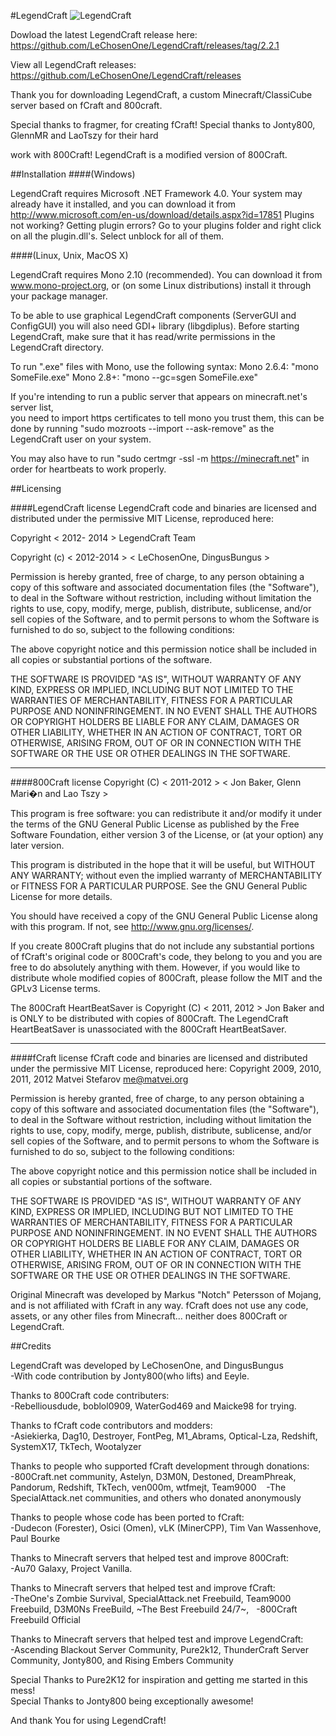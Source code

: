 ﻿
#LegendCraft
![LegendCraft](http://i.imgur.com/YNPR6p0.png "Ya it's a logo deal with it")<br />

Dowload the latest LegendCraft release here: 
https://github.com/LeChosenOne/LegendCraft/releases/tag/2.2.1

View all LegendCraft releases:
https://github.com/LeChosenOne/LegendCraft/releases

Thank you for downloading LegendCraft, a custom Minecraft/ClassiCube server based on fCraft and 800craft.

Special thanks to fragmer, for creating fCraft! Special thanks to Jonty800, GlennMR and LaoTszy for their hard 

work with
800Craft! LegendCraft is a modified version of 800Craft. 


##Installation 
####(Windows) 

LegendCraft requires Microsoft .NET Framework 4.0. Your system may already have it
installed, and you can download it from  http://www.microsoft.com/en-us/download/details.aspx?id=17851
Plugins not working? Getting plugin errors?
Go to your plugins folder and right click on all the plugin.dll's. Select unblock for all of them.

####(Linux, Unix, MacOS X)

LegendCraft requires Mono 2.10 (recommended). You can
download it from www.mono-project.org, or (on some Linux distributions) install
it through your package manager.

To be able to use graphical LegendCraft components (ServerGUI and ConfigGUI) you
will also need GDI+ library (libgdiplus). Before starting LegendCraft, make sure
that it has read/write permissions in the LegendCraft directory.

To run ".exe" files with Mono, use the following syntax:
Mono 2.6.4: "mono SomeFile.exe"
Mono 2.8+:  "mono --gc=sgen SomeFile.exe"

If you're intending to run a public server that appears on minecraft.net's server list, 	
you need to import https certificates to tell mono you trust them, this can be done by 
running "sudo mozroots --import --ask-remove" as the LegendCraft user on your system.

You may also have to run "sudo certmgr -ssl -m https://minecraft.net" in order for heartbeats to work 
properly.

##Licensing 

####LegendCraft license
LegendCraft code and binaries are licensed and distributed under the permissive MIT License, reproduced here: <br />

Copyright < 2012- 2014 > LegendCraft Team

Copyright (c) < 2012-2014 > < LeChosenOne, DingusBungus >

Permission is hereby granted, free of charge, to any person obtaining a copy
of this software and associated documentation files (the "Software"), to deal
in the Software without restriction, including without limitation the rights
to use, copy, modify, merge, publish, distribute, sublicense, and/or sell
copies of the Software, and to permit persons to whom the Software is
furnished to do so, subject to the following conditions:

The above copyright notice and this permission notice shall be included in
all copies or substantial portions of the software.

THE SOFTWARE IS PROVIDED "AS IS", WITHOUT WARRANTY OF ANY KIND, EXPRESS OR
IMPLIED, INCLUDING BUT NOT LIMITED TO THE WARRANTIES OF MERCHANTABILITY,
FITNESS FOR A PARTICULAR PURPOSE AND NONINFRINGEMENT. IN NO EVENT SHALL THE
AUTHORS OR COPYRIGHT HOLDERS BE LIABLE FOR ANY CLAIM, DAMAGES OR OTHER
LIABILITY, WHETHER IN AN ACTION OF CONTRACT, TORT OR OTHERWISE, ARISING FROM,
OUT OF OR IN CONNECTION WITH THE SOFTWARE OR THE USE OR OTHER DEALINGS IN
THE SOFTWARE.

--------------------------------------------------------------

####800Craft license
Copyright (C) < 2011-2012 > < Jon Baker, Glenn Mari�n and Lao Tszy >  

This program is free software: you can redistribute it and/or modify
it under the terms of the GNU General Public License as published by
the Free Software Foundation, either version 3 of the License, or
(at your option) any later version.

This program is distributed in the hope that it will be useful,
but WITHOUT ANY WARRANTY; without even the implied warranty of
MERCHANTABILITY or FITNESS FOR A PARTICULAR PURPOSE.  See the
GNU General Public License for more details.

You should have received a copy of the GNU General Public License
along with this program.  If not, see <http://www.gnu.org/licenses/>.

If you create 800Craft plugins that do not include any substantial portions of
fCraft's original code or 800Craft's code, they belong to you and you are free to do absolutely
anything with them. However, if you would like to distribute whole modified
copies of 800Craft, please follow the MIT and the GPLv3 License terms.

The 800Craft HeartBeatSaver is Copyright (C) < 2011, 2012 > Jon Baker 
and is ONLY to be distributed with copies of 800Craft.
The LegendCraft HeartBeatSaver is unassociated with the 800Craft HeartBeatSaver.

--------------------------------------------------------------
####fCraft license
fCraft code and binaries are licensed and distributed under the permissive MIT License, reproduced here:
Copyright 2009, 2010, 2011, 2012 Matvei Stefarov <me@matvei.org>

Permission is hereby granted, free of charge, to any person obtaining a copy
of this software and associated documentation files (the "Software"), to deal
in the Software without restriction, including without limitation the rights
to use, copy, modify, merge, publish, distribute, sublicense, and/or sell
copies of the Software, and to permit persons to whom the Software is
furnished to do so, subject to the following conditions:

The above copyright notice and this permission notice shall be included in
all copies or substantial portions of the software.

THE SOFTWARE IS PROVIDED "AS IS", WITHOUT WARRANTY OF ANY KIND, EXPRESS OR
IMPLIED, INCLUDING BUT NOT LIMITED TO THE WARRANTIES OF MERCHANTABILITY,
FITNESS FOR A PARTICULAR PURPOSE AND NONINFRINGEMENT. IN NO EVENT SHALL THE
AUTHORS OR COPYRIGHT HOLDERS BE LIABLE FOR ANY CLAIM, DAMAGES OR OTHER
LIABILITY, WHETHER IN AN ACTION OF CONTRACT, TORT OR OTHERWISE, ARISING FROM,
OUT OF OR IN CONNECTION WITH THE SOFTWARE OR THE USE OR OTHER DEALINGS IN
THE SOFTWARE.

Original Minecraft was developed by Markus "Notch" Petersson of Mojang, and is 
not affiliated with fCraft in any way. fCraft does not use any code, assets,
or any other files from Minecraft... neither does 800Craft or LegendCraft.



##Credits 

LegendCraft was developed by LeChosenOne, and DingusBungus <br />
-With code contribution by Jonty800(who lifts) and Eeyle.

Thanks to 800Craft code contributers:<br />
-Rebelliousdude, boblol0909, WaterGod469 and Maicke98 for trying. 

Thanks to fCraft code contributors and modders:<br />
-Asiekierka, Dag10, Destroyer, FontPeg, M1_Abrams, Optical-Lza, Redshift, SystemX17, TkTech, Wootalyzer

Thanks to people who supported fCraft development through donations:<br />
-800Craft.net community, Astelyn, D3M0N, Destoned, DreamPhreak, Pandorum, Redshift, TkTech, ven000m,  wtfmejt, Team9000 &nbsp;&nbsp;&nbsp;-The SpecialAttack.net communities, and others who donated anonymously

Thanks to people whose code has been ported to fCraft:<br />
-Dudecon (Forester), Osici (Omen), vLK (MinerCPP), Tim Van Wassenhove, Paul Bourke

Thanks to Minecraft servers that helped test and improve 800Craft:<br />
-Au70 Galaxy, Project Vanilla.

Thanks to Minecraft servers that helped test and improve fCraft:<br />
-TheOne's Zombie Survival, SpecialAttack.net Freebuild, Team9000 Freebuild, D3M0Ns FreeBuild, ~The Best Freebuild 24/7~, &nbsp;&nbsp;-800Craft Freebuild Official

Thanks to Minecraft servers that helped test and improve LegendCraft:<br />
-Ascending Blackout Server Community, Pure2k12, ThunderCraft Server Community, Jonty800, and Rising Embers Community

Special Thanks to Pure2K12 for inspiration and getting me started in this mess!<br />
Special Thanks to Jonty800 being exceptionally awesome!

And thank You for using LegendCraft!

